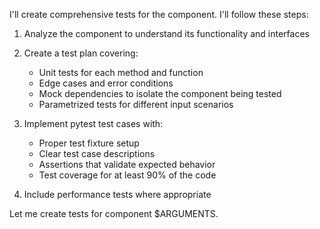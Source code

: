 I'll create comprehensive tests for the component. I'll follow these steps:

1. Analyze the component to understand its functionality and interfaces
2. Create a test plan covering:
   - Unit tests for each method and function
   - Edge cases and error conditions
   - Mock dependencies to isolate the component being tested
   - Parametrized tests for different input scenarios
   
3. Implement pytest test cases with:
   - Proper test fixture setup
   - Clear test case descriptions
   - Assertions that validate expected behavior
   - Test coverage for at least 90% of the code

4. Include performance tests where appropriate

Let me create tests for component $ARGUMENTS.